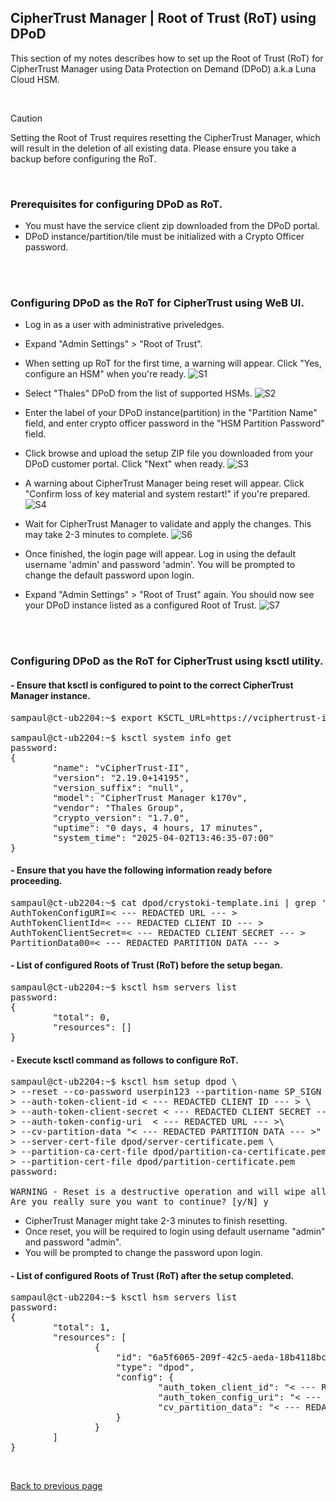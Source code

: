## CipherTrust Manager | Root of Trust (RoT) using DPoD

This section of my notes describes how to set up the Root of Trust (RoT) for CipherTrust Manager using Data Protection on Demand (DPoD) a.k.a Luna Cloud HSM.

<br>

> [!CAUTION]
> Setting the Root of Trust requires resetting the CipherTrust Manager, which will result in the deletion of all existing data.
> Please ensure you take a backup before configuring the RoT.

<br>

### Prerequisites for configuring DPoD as RoT.
+ You must have the service client zip downloaded from the DPoD portal.
+ DPoD instance/partition/tile must be initialized with a Crypto Officer password.

<br><br>

### Configuring DPoD as the RoT for CipherTrust using WeB UI.

+ Log in as a user with administrative priveledges.

+ Expand "Admin Settings" > "Root of Trust".

+ When setting up RoT for the first time, a warning will appear. Click "Yes, configure an HSM" when you're ready.
![S1](https://github.com/user-attachments/assets/f3e4687c-ceb1-4397-b4a1-15c5d07fc480)

+ Select "Thales" DPoD from the list of supported HSMs.
![S2](https://github.com/user-attachments/assets/e57e027f-b23a-43b6-8415-6ee9ad7dc87a)

+ Enter the label of your DPoD instance(partition) in the "Partition Name" field, and enter crypto officer password in the "HSM Partition Password" field.

+ Click browse and upload the setup ZIP file you downloaded from your DPoD customer portal. Click "Next" when ready.
![S3](https://github.com/user-attachments/assets/86b928d8-2630-47d5-b2fb-9afb2511d9f8)

+ A warning about CipherTrust Manager being reset will appear. Click "Confirm loss of key material and system restart!" if you're prepared.
![S4](https://github.com/user-attachments/assets/74aedd20-b2c0-448a-bf22-4466427781a3)

+ Wait for CipherTrust Manager to validate and apply the changes. This may take 2-3 minutes to complete.
![S6](https://github.com/user-attachments/assets/24f0ebe3-cbad-4df7-a82a-dd27514c80df)

+ Once finished, the login page will appear. Log in using the default username 'admin' and password 'admin'. You will be prompted to change the default password upon login.

+ Expand "Admin Settings" > "Root of Trust" again. You should now see your DPoD instance listed as a configured Root of Trust.
![S7](https://github.com/user-attachments/assets/b402f8b1-876d-4621-a848-e71f32bb6be7)

<br><br>

### Configuring DPoD as the RoT for CipherTrust using ksctl utility.

#### - Ensure that ksctl is configured to point to the correct CipherTrust Manager instance.
<pre>
sampaul@ct-ub2204:~$ export KSCTL_URL=https://vciphertrust-ii.daenerys.home

sampaul@ct-ub2204:~$ ksctl system info get
password:
{
        "name": "vCipherTrust-II",
        "version": "2.19.0+14195",
        "version_suffix": "null",
        "model": "CipherTrust Manager k170v",
        "vendor": "Thales Group",
        "crypto_version": "1.7.0",
        "uptime": "0 days, 4 hours, 17 minutes",
        "system_time": "2025-04-02T13:46:35-07:00"
}
</pre>

#### - Ensure that you have the following information ready before proceeding.
<pre>
sampaul@ct-ub2204:~$ cat dpod/crystoki-template.ini | grep 'AuthToken\|PartitionData'
AuthTokenConfigURI=< --- REDACTED URL --- >
AuthTokenClientId=< --- REDACTED CLIENT ID --- >
AuthTokenClientSecret=< --- REDACTED CLIENT SECRET --- >
PartitionData00=< --- REDACTED PARTITION DATA --- >
</pre>

#### - List of configured Roots of Trust (RoT) before the setup began.
<pre>
sampaul@ct-ub2204:~$ ksctl hsm servers list
password:
{
        "total": 0,
        "resources": []
}
</pre>

#### - Execute ksctl command as follows to configure RoT.
<pre>
sampaul@ct-ub2204:~$ ksctl hsm setup dpod \
> --reset --co-password userpin123 --partition-name SP_SIGN \
> --auth-token-client-id < --- REDACTED CLIENT ID --- > \
> --auth-token-client-secret < --- REDACTED CLIENT SECRET --- > \
> --auth-token-config-uri  < --- REDACTED URL --- >\
> --cv-partition-data "< --- REDACTED PARTITION DATA --- >" \
> --server-cert-file dpod/server-certificate.pem \
> --partition-ca-cert-file dpod/partition-ca-certificate.pem \
> --partition-cert-file dpod/partition-certificate.pem
password:

WARNING - Reset is a destructive operation and will wipe all data in the CipherTrust Manager!
Are you really sure you want to continue? [y/N] y
</pre>

+ CipherTrust Manager might take 2-3 minutes to finish resetting.
+ Once reset, you will be required to login using default username "admin" and password "admin".
+ You will be prompted to change the password upon login.

#### - List of configured Roots of Trust (RoT) after the setup completed.
<pre>
sampaul@ct-ub2204:~$ ksctl hsm servers list
password:
{
        "total": 1,
        "resources": [
                {
                    "id": "6a5f6065-209f-42c5-aeda-18b4118bc2fc",
                    "type": "dpod",
                    "config": {
                            "auth_token_client_id": "< --- REDACTED CLIENT ID --- >",
                            "auth_token_config_uri": "< --- REDACTED URL --- >",
                            "cv_partition_data": "< --- REDACTED PARTITION DATA --- >"
                    }
                }
        ]
}
</pre>

<br>

[Back to previous page](README.md)
